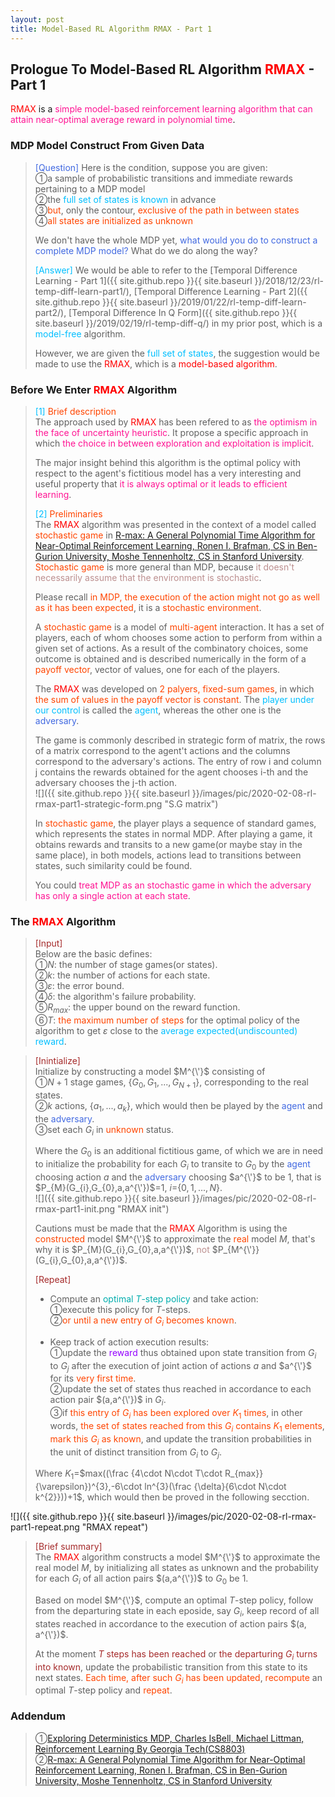 ```yaml
---
layout: post
title: Model-Based RL Algorithm RMAX - Part 1
---
```


## Prologue To Model-Based RL Algorithm <font color="Red">RMAX</font> - Part 1
<p class="message">
<font color="Red">RMAX</font> is a <font color="DeepPink">simple model-based reinforcement learning algorithm that can attain near-optimal average reward in polynomial time</font>.  
</p>

### MDP Model Construct From Given Data
><font color="RoyalBlue">[Question]</font>
>Here is the condition, suppose you are given:  
>&#10112;a sample of probabilistic transitions and immediate rewards pertaining to a MDP model  
>&#10113;the <font color="DeepSkyBlue">full set of states is known</font> in advance   
>&#10114;<font color="OrangeRed">but</font>, only the contour, <font color="OrangeRed">exclusive of the path in between states</font>  
>&#10115;<font color="OrangeRed">all states are initialized as unknown</font>  
>
>We don't have the whole MDP yet, <font color="RoyalBlue">what would you do to construct a complete MDP model?</font>  What do we do along the way?  
>
><font color="DeepSkyBlue">[Answer]</font>
>We would be able to refer to the [Temporal Difference Learning - Part 1]({{ site.github.repo }}{{ site.baseurl }}/2018/12/23/rl-temp-diff-learn-part1/), [Temporal Difference Learning - Part 2]({{ site.github.repo }}{{ site.baseurl }}/2019/01/22/rl-temp-diff-learn-part2/), [Temporal Difference In Q Form]({{ site.github.repo }}{{ site.baseurl }}/2019/02/19/rl-temp-diff-q/) in my prior post, which is a <font color="DeepSkyBlue">model-free</font> algorithm.  
>
>However, we are given the <font color="DeepSkyBlue">full set of states</font>, the suggestion would be made to use the <font color="Red">RMAX</font>, which is a <font color="Red">model-based algorithm</font>.  

### Before We Enter <font color="Red">RMAX</font> Algorithm
><font color="DeepSkyBlue">[1]</font>
><font color="OrangeRed">Brief description</font>  
>The approach used by <font color="Red">RMAX</font> has been refered to as <font color="DeepPink">the optimism in the face of uncertainty heuristic</font>.  It propose a specific approach in which <font color="DeepPink">the choice in between exploration and exploitation is implicit</font>.  
>
>The major insight behind this algorithm is the optimal policy with respect to the agent's fictitious model has a very interesting and useful property that <font color="DeepPink">it is always optimal or it leads to efficient learning</font>.  
>
><font color="DeepSkyBlue">[2]</font>
><font color="OrangeRed">Preliminaries</font>  
>The <font color="Red">RMAX</font> algorithm was presented in the context of a model called <font color="OrangeRed">stochastic game</font> in [R-max: A General Polynomial Time Algorithm for Near-Optimal Reinforcement Learning, Ronen I. Brafman, CS in Ben-Gurion University, Moshe Tennenholtz, CS in Stanford University](http://www.jmlr.org/papers/volume3/brafman02a/brafman02a.pdf).  <font color="OrangeRed">Stochastic game</font> is more general than MDP, because <font color="RosyBrown">it doesn't necessarily assume that the environment is stochastic</font>.  
>
>Please recall <font color="OrangeRed">in MDP, the execution of the action might not go as well as it has been expected</font>, it is a <font color="OrangeRed">stochastic environment</font>.  
>
>A <font color="OrangeRed">stochastic game</font> is a model of <font color="OrangeRed">multi-agent</font> interaction.  It has a set of players, each of whom chooses some action to perform from within a given set of actions.  As a result of the combinatory choices, some outcome is obtained and is described numerically in the form of a <font color="OrangeRed">payoff vector</font>, vector of values, one for each of the players.  
>
>The <font color="Red">RMAX</font> was developed on <font color="OrangeRed">2 palyers, fixed-sum games</font>, in which <font color="OrangeRed">the sum of values in the payoff vector is constant</font>.  The <font color="DeepSkyBlue">player under our control</font> is called the <font color="DeepSkyBlue">agent</font>, whereas the other one is the <font color="RoyalBlue">adversary</font>.  
>
>The game is commonly described in strategic form of matrix, the rows of a matrix correspond to the agent't actions and the columns correspond to the adversary's actions.  The entry of row i and column j contains the rewards obtained for the agent chooses i-th and the adversary chooses the j-th action.  
![]({{ site.github.repo }}{{ site.baseurl }}/images/pic/2020-02-08-rl-rmax-part1-strategic-form.png "S.G matrix")
>
>In <font color="OrangeRed">stochastic game</font>, the player plays a sequence of standard games, which represents the states in normal MDP.  After playing a game, it obtains rewards and transits to a new game(or maybe stay in the same place), in both models, actions lead to transitions between states, such similarity could be found.  
>
>You could <font color="DeepPink">treat MDP as an stochastic game in which the adversary has only a single action at each state</font>.  

### The <font color="Red">RMAX</font> Algorithm
><font color="Brown">[Input]</font>  
>Below are the basic defines:  
>&#10112;$N$: the number of stage games(or states).  
>&#10113;$k$: the number of actions for each state.  
>&#10114;$\varepsilon$: the error bound.  
>&#10115;$\delta$: the algorithm's failure probability.  
>&#10116;$R_{max}$: the upper bound on the reward function.  
>&#10117;$T$: <font color="OrangeRed">the maximum number of steps</font> for the optimal policy of the algorithm to get $\varepsilon$ close to the <font color="DeepSkyBlue">average expected(undiscounted) reward</font>.  
<!--
![]({{ site.github.repo }}{{ site.baseurl }}/images/pic/2020-02-08-rl-rmax-part1-input.png "RMAX input")
-->
>
><font color="Brown">[Inintialize]</font>  
>Initialize by constructing a model $M^{\'}$ consisting of  
>&#10112;$N+1$ stage games, $\{G_{0},G_{1},...,G_{N+1}\}$, corresponding to the real states.  
>&#10113;$k$ actions, $\{a_{1},...,a_{k}\}$, which would then be played by the <font color="RoyalBlue">agent</font> and the <font color="RoyalBlue">adversary</font>.  
>&#10114;set each $G_{i}$ in <font color="OrangeRed">unknown</font> status.  
>
>Where the $G_{0}$ is an additional fictitious game, of which we are in need to initialize the probability for each $G_{i}$ to transite to $G_{0}$ by the <font color="RoyalBlue">agent</font> choosing action $a$ and the <font color="RoyalBlue">adversary</font> choosing $a^{\'}$ to be $1$, that is $P_{M}(G_{i},G_{0},a,a^{\'})$=$1$, $i$=$\{0,1,...,N\}$.  
![]({{ site.github.repo }}{{ site.baseurl }}/images/pic/2020-02-08-rl-rmax-part1-init.png "RMAX init")
>
>Cautions must be made that the <font color="Red">RMAX</font> Algorithm is using the <font color="OrangeRed">constructed</font> model $M^{\'}$ to approximate the <font color="OrangeRed">real</font> model $M$, that's why it is $P_{M}(G_{i},G_{0},a,a^{\'})$, <font color="RosyBrown">not</font> $P_{M^{\'}}(G_{i},G_{0},a,a^{\'})$.  
>
><font color="Brown">[Repeat]</font>  
>* Compute an <font color="#00ADAD">optimal $T$-step policy</font> and take action:  
>&#10112;execute this policy for $T$-steps.  
>&#10113;<font color="OrangeRed">or until a new entry of $G_{i}$ becomes known</font>.  
>
>* Keep track of action execution results:  
>&#10112;update the <font color="#9300FF">reward</font> thus obtained upon state transition from $G_{i}$ to $G_{j}$ after the execution of joint action of actions $a$ and $a^{\'}$ for its <font color="OrangeRed">very first time</font>.  
>&#10113;update the set of states thus reached in accordance to each action pair $(a,a^{\'})$ in $G_{i}$.  
>&#10114;if <font color="OrangeRed">this entry of $G_{i}$ has been explored over $K_{1}$ times</font>, in other words, <font color="OrangeRed">the set of states reached from this $G_{i}$ contains $K_{1}$ elements</font>, <font color="OrangeRed">mark this $G_{i}$ as known</font>, and update the transition probabilities in the unit of distinct transition from $G_{i}$ to $G_{j}$.  
>
>Where $K_{1}$=$max((\frac {4\cdot N\cdot T\cdot R_{max}}{\varepsilon})^{3},-6\cdot ln^{3}(\frac {\delta}{6\cdot N\cdot k^{2}}))+1$, which would then be proved in the following secction.  
>
![]({{ site.github.repo }}{{ site.baseurl }}/images/pic/2020-02-08-rl-rmax-part1-repeat.png "RMAX repeat")
>
><font color="Brown">[Brief summary]</font>  
>The <font color="Red">RMAX</font> algorithm constructs a model $M^{\'}$ to approximate the real model $M$, by initializing all states as unknown and the probability for each $G_{i}$ of all action pairs $(a,a^{\'})$ to $G_{0}$ be $1$.  
>
>Based on model $M^{\'}$, compute an optimal $T$-step policy, follow from the departuring state in each eposide, say $G_{i}$, keep record of all states reached in accordance to the execution of action pairs $(a, a^{\'})$.
>
>At the moment <font color="Brown">$T$ steps has been reached</font> or <font color="Brown">the departuring $G_{i}$ turns into known</font>, update the probabilistic transition from this state to its next states.  <font color="OrangeRed">Each time, after such $G_{i}$ has been updated</font>, <font color="OrangeRed">recompute</font> an optimal $T$-step policy and <font color="OrangeRed">repeat</font>.  

<!--
### The <font color="Red">RMAX</font> Algorithm Theorem
><font color="Brown">[Theorem of optimality and convergence]</font>  
>Given below condition:  
>&#10112;let $M$ be the <font color="OrangeRed">stochastic game</font> with $N$ states and $k$ actions.  
>&#10113;let $0 < \delta < 1$ and $\varepsilon > 0$ be constants, where <font color="OrangeRed">$\delta$</font> is the <font color="OrangeRed">error probability</font> and <font color="OrangeRed">$\varepsilon$</font> is the <font color="OrangeRed">error term</font>.  
>&#10114;denote the policy for $M$ whose <font color="OrangeRed">$\varepsilon$-return mixing time</font> is $T$ by $\prod_{M}(\varepsilon,T)$.  
>&#10115;denote the <font color="#00ADAD">optimal</font> expected return by such policy by $Opt(\prod_{M}(\varepsilon,T))$.  
>
>Then, with probability of no less than $1-\delta$ the <font color="Red">RMAX</font> algorithm will attain an expected return of $Opt(\prod_{M}(\varepsilon,T))-2\cdot\varepsilon$, within a number of steps polynomial in $N$,$k$,$T$,$\frac {1}{\varepsilon}$ and $\frac {1}{\delta}$.  
>
><font color="Brown">Notes::mjtsai1974</font>
>Why the execution of the <font color="Red">RMAX</font> algorithm will attain an expected return of $Opt(\prod_{M}(\varepsilon,T))-2\cdot\varepsilon$?  
>
>As a result of the fact that the <font color="#00ADAD">optimal policy</font> is defined on <font color="OrangeRed">$\varepsilon$-return mixing time</font> of $T$, the <font color="#D600D6">real return</font> of the execution of the <font color="Red">RMAX</font> algorithm must be smaller than it, thus we choose it to be $-2\cdot\varepsilon$.  
-->

### Addendum
>&#10112;[Exploring Deterministics MDP, Charles IsBell, Michael Littman, Reinforcement Learning By Georgia Tech(CS8803)](https://classroom.udacity.com/courses/ud600/lessons/4402978778/concepts/44303424040923)  
>&#10113;[R-max: A General Polynomial Time Algorithm for Near-Optimal Reinforcement Learning, Ronen I. Brafman, CS in Ben-Gurion University, Moshe Tennenholtz, CS in Stanford University](http://www.jmlr.org/papers/volume3/brafman02a/brafman02a.pdf)  

<!-- Γ -->
<!-- \Omega -->
<!-- \cap intersection -->
<!-- \cup union -->
<!-- \frac{\Gamma(k + n)}{\Gamma(n)} \frac{1}{r^k}  -->
<!-- \mbox{\large$\vert$}\nolimits_0^\infty -->
<!-- \vert_0^\infty -->
<!-- \vert_{0.5}^{\infty} -->
<!-- &prime; ′ -->
<!-- &Prime; ″ -->
<!-- $E\lbrack X\rbrack$ -->
<!-- \overline{X_n} -->
<!-- \underset{Succss}P -->
<!-- \frac{{\overline {X_n}}-\mu}{S/\sqrt n} -->
<!-- \lim_{t\rightarrow\infty} -->
<!-- \int_{0}^{a}\lambda\cdot e^{-\lambda\cdot t}\operatorname dt -->
<!-- \Leftrightarrow -->
<!-- \prod_{v\in V} -->
<!-- \subset -->
<!-- \subseteq -->
<!-- \varnothing -->
<!-- \perp -->
<!-- \overset\triangle= -->
<!-- \left|X\right| -->
<!-- \xrightarrow{r_t} -->
<!-- \left\|?\right\| => ||?||-->
<!-- \left|?\right| => |?|-->
<!-- \lbrack BQ\rbrack => [BQ] -->
<!-- \subset -->
<!-- \subseteq -->
<!-- \widehat -->

<!-- Notes -->
<!-- <font color="OrangeRed">items, verb, to make it the focus, mathematic expression</font> -->
<!-- <font color="Red">KKT</font> -->
<!-- <font color="Red">SMO heuristics</font> -->
<!-- <font color="Red">F</font> distribution -->
<!-- <font color="Red">t</font> distribution -->
<!-- <font color="DeepSkyBlue">suggested item, soft item</font> -->
<!-- <font color="RoyalBlue">old alpha, quiz, example</font> -->
<!-- <font color="Green">new alpha</font> -->

<!-- <font color="#C20000">conclusion, finding</font> -->
<!-- <font color="DeepPink">positive conclusion, finding</font> -->
<!-- <font color="RosyBrown">negative conclusion, finding</font> -->

<!-- <font color="#00ADAD">policy</font> -->
<!-- <font color="#6100A8">full observable</font> -->
<!-- <font color="#FFAC12">partial observable</font> -->
<!-- <font color="#EB00EB">stochastic</font> -->
<!-- <font color="#8400E6">state transition</font> -->
<!-- <font color="#D600D6">discount factor gamma $\gamma$</font> -->
<!-- <font color="#D600D6">$V(S)$</font> -->
<!-- <font color="#9300FF">immediate reward R(S)</font> -->

<!-- ### <font color="RoyalBlue">Example</font>: Illustration By Rainy And Sunny Days In One Week -->
<!-- <font color="RoyalBlue">[Question]</font> -->
<!-- <font color="DeepSkyBlue">[Answer]</font> -->

<!-- <font color="Brown">Notes::mjtsai1974</font> -->

<!-- 
[1]Given the vehicles pass through a highway toll station is $6$ per minute, what is the probability that no cars within $30$ seconds?
><font color="DeepSkyBlue">[1]</font>
><font color="OrangeRed">Given the vehicles pass through a highway toll station is $6$ per minute, what is the probability that no cars within $30$ seconds?</font>  
-->

<!--
><font color="DeepSkyBlue">[Notes]</font>
><font color="OrangeRed">Why at this moment, the Poisson and exponential probability come out with different result?</font>  
-->

<!-- https://www.medcalc.org/manual/gamma_distribution_functions.php -->
<!-- https://www.statlect.com/probability-distributions/student-t-distribution#hid5 -->
<!-- http://www.wiris.com/editor/demo/en/ -->